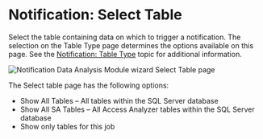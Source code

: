 # Notification: Select Table

Select the table containing data on which to trigger a notification. The selection on the Table Type
page determines the options available on this page. See the
[Notification: Table Type](/docs/accessanalyzer/12.0/admin/analysis/notification/tabletype.md) topic for additional information.

![Notification Data Analysis Module wizard Select Table page](/img/product_docs/accessanalyzer/12.0/admin/analysis/notification/selecttable.webp)

The Select table page has the following options:

- Show All Tables – All tables within the SQL Server database
- Show All SA Tables – All Access Analyzer tables within the SQL Server database
- Show only tables for this job
